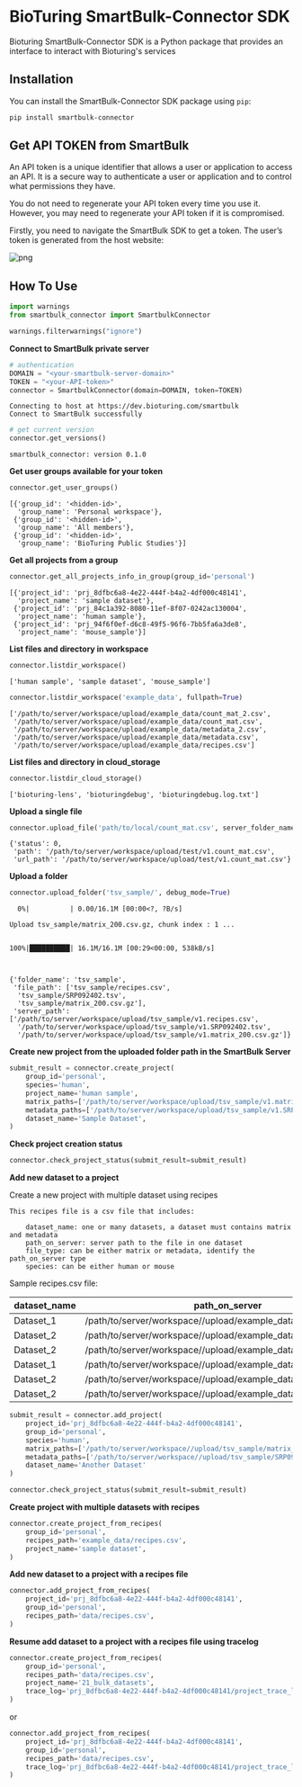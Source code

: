 # BioTuring SmartBulk-Connector SDK

Bioturing SmartBulk-Connector SDK is a Python package that provides an interface to interact with Bioturing's services

## Installation

You can install the SmartBulk-Connector SDK package using `pip`:

```bash
pip install smartbulk-connector
```

## Get API TOKEN from SmartBulk

An API token is a unique identifier that allows a user or application to access an API. It is a secure way to authenticate a user or application and to control what permissions they have.

You do not need to regenerate your API token every time you use it. However, you may need to regenerate your API token if it is compromised.

Firstly, you need to navigate the SmartBulk SDK to get a token. The user’s token is generated from the host website:

![png](https://cdn.bioturing.com/static/mdf/smartbulk/smartbulk_api.png)

## How To Use


```python
import warnings
from smartbulk_connector import SmartbulkConnector

warnings.filterwarnings("ignore")
```

**Connect to SmartBulk private server**


```python
# authentication
DOMAIN = "<your-smartbulk-server-domain>"
TOKEN = "<your-API-token>"
connector = SmartbulkConnector(domain=DOMAIN, token=TOKEN)
```

    Connecting to host at https://dev.bioturing.com/smartbulk
    Connect to SmartBulk successfully


```python
# get current version
connector.get_versions()
```

    smartbulk_connector: version 0.1.0


**Get user groups available for your token**


```python
connector.get_user_groups()
```




    [{'group_id': '<hidden-id>',
      'group_name': 'Personal workspace'},
     {'group_id': '<hidden-id>', 
      'group_name': 'All members'},
     {'group_id': '<hidden-id>',
      'group_name': 'BioTuring Public Studies'}]



**Get all projects from a group**


```python
connector.get_all_projects_info_in_group(group_id='personal')
```


    [{'project_id': 'prj_8dfbc6a8-4e22-444f-b4a2-4df000c48141',
      'project_name': 'sample dataset'},
     {'project_id': 'prj_84c1a392-8080-11ef-8f07-0242ac130004',
      'project_name': 'human sample'},
     {'project_id': 'prj_94f6f0ef-d6c8-49f5-96f6-7bb5fa6a3de8',
      'project_name': 'mouse_sample'}]


**List files and directory in workspace**


```python
connector.listdir_workspace()
```


    ['human sample', 'sample dataset', 'mouse_sample']



```python
connector.listdir_workspace('example_data', fullpath=True)
```


    ['/path/to/server/workspace/upload/example_data/count_mat_2.csv',
     '/path/to/server/workspace/upload/example_data/count_mat.csv',
     '/path/to/server/workspace/upload/example_data/metadata_2.csv',
     '/path/to/server/workspace/upload/example_data/metadata.csv',
     '/path/to/server/workspace/upload/example_data/recipes.csv']


**List files and directory in cloud_storage**


```python
connector.listdir_cloud_storage()
```


    ['bioturing-lens', 'bioturingdebug', 'bioturingdebug.log.txt']


**Upload a single file**


```python
connector.upload_file('path/to/local/count_mat.csv', server_folder_name='test', debug_mode=True)
```


    {'status': 0,
     'path': '/path/to/server/workspace/upload/test/v1.count_mat.csv',
     'url_path': '/path/to/server/workspace/upload/test/v1.count_mat.csv'}


**Upload a folder**


```python
connector.upload_folder('tsv_sample/', debug_mode=True)
```

      0%|          | 0.00/16.1M [00:00<?, ?B/s]

    Upload tsv_sample/matrix_200.csv.gz, chunk index : 1 ...


    100%|██████████| 16.1M/16.1M [00:29<00:00, 538kB/s]



    {'folder_name': 'tsv_sample',
     'file_path': ['tsv_sample/recipes.csv',
      'tsv_sample/SRP092402.tsv',
      'tsv_sample/matrix_200.csv.gz'],
     'server_path': ['/path/to/server/workspace/upload/tsv_sample/v1.recipes.csv',
      '/path/to/server/workspace/upload/tsv_sample/v1.SRP092402.tsv',
      '/path/to/server/workspace/upload/tsv_sample/v1.matrix_200.csv.gz']}


**Create new project from the uploaded folder path in the SmartBulk Server**


```python
submit_result = connector.create_project(
    group_id='personal',
    species='human',
    project_name='human sample',
    matrix_paths=['/path/to/server/workspace/upload/tsv_sample/v1.matrix_200.csv.gz'],
    metadata_paths=['/path/to/server/workspace/upload/tsv_sample/v1.SRP092402.tsv'],
    dataset_name='Sample Dataset',
)
```

**Check project creation status**


```python
connector.check_project_status(submit_result=submit_result)
```

**Add new dataset to a project**

Create a new project with multiple dataset using recipes

    This recipes file is a csv file that includes: 

        dataset_name: one or many datasets, a dataset must contains matrix and metadata
        path_on_server: server path to the file in one dataset
        file_type: can be either matrix or metadata, identify the path_on_server type
        species: can be either human or mouse

Sample recipes.csv file:

| dataset_name | path_on_server                                                                                                              | file_type | species |
|--------------|-----------------------------------------------------------------------------------------------------------------------------|-----------|---------|
| Dataset_1    | /path/to/server/workspace//upload/example_data/count_mat.csv | matrix    | human   |
| Dataset_2    | /path/to/server/workspace//upload/example_data/count_mat_2.csv | matrix    | human   |
| Dataset_2    | /path/to/server/workspace//upload/example_data/count_mat_3.csv | matrix    | human   |
| Dataset_1    | /path/to/server/workspace//upload/example_data/metadata.csv   | metadata  | human   |
| Dataset_2    | /path/to/server/workspace//upload/example_data/metadata_2.csv   | metadata  | human   |
| Dataset_2    | /path/to/server/workspace//upload/example_data/metadata_3.csv | metadata  | human   |



```python
submit_result = connector.add_project(
    project_id='prj_8dfbc6a8-4e22-444f-b4a2-4df000c48141',
    group_id='personal',
    species='human',
    matrix_paths=['/path/to/server/workspace//upload/tsv_sample/matrix_200.csv.gz'],
    metadata_paths=['/path/to/server/workspace//upload/tsv_sample/SRP092402.tsv'],
    dataset_name='Another Dataset'
)

connector.check_project_status(submit_result=submit_result)
```

**Create project with multiple datasets with recipes**


```python
connector.create_project_from_recipes(
    group_id='personal', 
    recipes_path='example_data/recipes.csv', 
    project_name='sample dataset',
)
```

**Add new dataset to a project with a recipes file**


```python
connector.add_project_from_recipes(
    project_id='prj_8dfbc6a8-4e22-444f-b4a2-4df000c48141',
    group_id='personal', 
    recipes_path='data/recipes.csv',
)
```

**Resume add dataset to a project with a recipes file using tracelog**


```python
connector.create_project_from_recipes(
    group_id='personal',
    recipes_path='data/recipes.csv', 
    project_name='21_bulk_datasets',
    trace_log='prj_8dfbc6a8-4e22-444f-b4a2-4df000c48141/project_trace_log.json'
)
```

or

```python
connector.add_project_from_recipes(
    project_id='prj_8dfbc6a8-4e22-444f-b4a2-4df000c48141',
    group_id='personal', 
    recipes_path='data/recipes.csv',
    trace_log='prj_8dfbc6a8-4e22-444f-b4a2-4df000c48141/project_trace_log.json'
)
```
